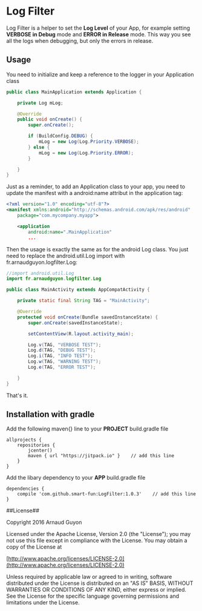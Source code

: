 # Log Filter #

Log Filter is a helper to set the **Log Level** of your App, for example setting **VERBOSE in Debug** mode and **ERROR in Release** mode. This way you see all the logs when debugging, but only the errors in release.

## Usage ##

You need to initialize and keep a reference to the logger in your Application class

```java
public class MainApplication extends Application {

    private Log mLog;

    @Override
    public void onCreate() {
        super.onCreate();

        if (BuildConfig.DEBUG) {
            mLog = new Log(Log.Priority.VERBOSE);
        } else {
            mLog = new Log(Log.Priority.ERROR);
        }

    }
}
```

Just as a reminder, to add an Application class to your app, you need to update the manifest with a android:name attribut in the application tag:

```xml
<?xml version="1.0" encoding="utf-8"?>
<manifest xmlns:android="http://schemas.android.com/apk/res/android"
    package="com.mycompany.myapp">

    <application
        android:name=".MainApplication"
        ...
```

Then the usage is exactly the same as for the android Log class. You just need to replace the android.util.Log import with fr.arnaudguyon.logfilter.Log:

```java
//import android.util.Log
import fr.arnaudguyon.logfilter.Log

public class MainActivity extends AppCompatActivity {

    private static final String TAG = "MainActivity";

    @Override
    protected void onCreate(Bundle savedInstanceState) {
        super.onCreate(savedInstanceState);

        setContentView(R.layout.activity_main);

        Log.v(TAG, "VERBOSE TEST");
        Log.d(TAG, "DEBUG TEST");
        Log.i(TAG, "INFO TEST");
        Log.w(TAG, "WARNING TEST");
        Log.e(TAG, "ERROR TEST");

    }
}

```

That's it.

## Installation with gradle

Add the following maven{} line to your **PROJECT** build.gradle file

```
allprojects {
    repositories {
        jcenter()
        maven { url "https://jitpack.io" }    // add this line
    }
}
```

Add the libary dependency to your **APP** build.gradle file

```
dependencies {
    compile 'com.github.smart-fun:LogFilter:1.0.3'    // add this line
}
```

##License##

Copyright 2016 Arnaud Guyon

Licensed under the Apache License, Version 2.0 (the "License");
you may not use this file except in compliance with the License.
You may obtain a copy of the License at

[http://www.apache.org/licenses/LICENSE-2.0](http://www.apache.org/licenses/LICENSE-2.0)

Unless required by applicable law or agreed to in writing, software
distributed under the License is distributed on an "AS IS" BASIS,
WITHOUT WARRANTIES OR CONDITIONS OF ANY KIND, either express or implied.
See the License for the specific language governing permissions and
limitations under the License.


